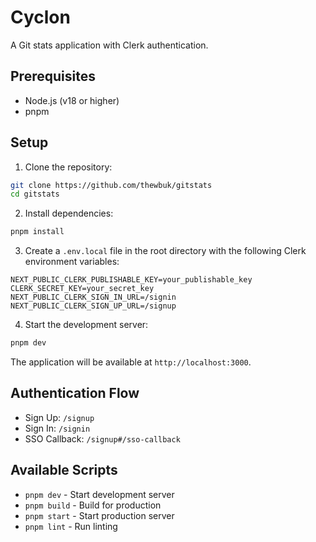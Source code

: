 # Cyclon

A Git stats application with Clerk authentication.

## Prerequisites

- Node.js (v18 or higher)
- pnpm

## Setup

1. Clone the repository:

```bash
git clone https://github.com/thewbuk/gitstats
cd gitstats
```

2. Install dependencies:

```bash
pnpm install
```

3. Create a `.env.local` file in the root directory with the following Clerk environment variables:

```env
NEXT_PUBLIC_CLERK_PUBLISHABLE_KEY=your_publishable_key
CLERK_SECRET_KEY=your_secret_key
NEXT_PUBLIC_CLERK_SIGN_IN_URL=/signin
NEXT_PUBLIC_CLERK_SIGN_UP_URL=/signup
```

4. Start the development server:

```bash
pnpm dev
```

The application will be available at `http://localhost:3000`.

## Authentication Flow

- Sign Up: `/signup`
- Sign In: `/signin`
- SSO Callback: `/signup#/sso-callback`

## Available Scripts

- `pnpm dev` - Start development server
- `pnpm build` - Build for production
- `pnpm start` - Start production server
- `pnpm lint` - Run linting
